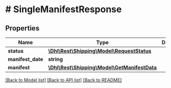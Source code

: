 # # SingleManifestResponse

## Properties

Name | Type | Description | Notes
------------ | ------------- | ------------- | -------------
**status** | [**\Dhl\Rest\Shipping\Model\RequestStatus**](RequestStatus.md) |  | [optional]
**manifest_date** | **string** |  | [optional]
**manifest** | [**\Dhl\Rest\Shipping\Model\GetManifestData**](GetManifestData.md) |  | [optional]

[[Back to Model list]](../../README.md#models) [[Back to API list]](../../README.md#endpoints) [[Back to README]](../../README.md)
